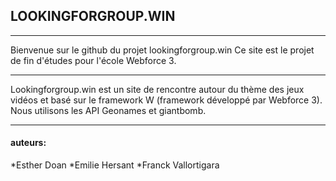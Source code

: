 ## LOOKINGFORGROUP.WIN

---
Bienvenue sur le github du projet lookingforgroup.win
Ce site est le projet de fin d'études pour l'école Webforce 3.

---
Lookingforgroup.win est un site de rencontre autour du thème des jeux vidéos et basé sur le framework W (framework développé par Webforce 3).
Nous utilisons les API Geonames et giantbomb.

---
#### auteurs:

*Esther Doan
*Emilie Hersant
*Franck Vallortigara